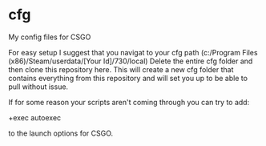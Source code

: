 # cfg
My config files for CSGO

For easy setup I suggest that you navigat to your cfg path
(c:/Program Files (x86)/Steam/userdata/[Your Id]/730/local)
Delete the entire cfg folder and then clone this repository here.
This will create a new cfg folder that contains everything from
this repository and will set you up to be able to pull without issue.



If for some reason your scripts aren't coming through you can try to add:

+exec autoexec

to the launch options for CSGO.
